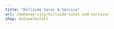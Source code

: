 ```yaml
---
title: "Hillside Sales & Service"
url: /mahanoy-city/hillside-sales-und-service/
shop: Autowerkstatt
---
```

